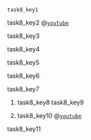 ```ngMeta
task8_key1
```

task8_key2
@[`youtube`](https://www.`youtube`.com/watch?v=n__c7xY1ZcI)

task8_key3


task8_key4


task8_key5


task8_key6


task8_key7


1. task8_key8
task8_key9


2. task8_key10
@[`youtube`](https://youtu.be/cWGgsxmf3g8)

task8_key11
